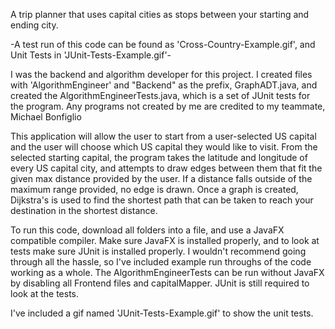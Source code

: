 A trip planner that uses capital cities as stops between your starting and ending city. 

-A test run of this code can be found as 'Cross-Country-Example.gif', and Unit Tests in 'JUnit-Tests-Example.gif'-

I was the backend and algorithm developer for this project. I created files with 'AlgorithmEngineer' and "Backend" as the prefix, 
GraphADT.java, and created the AlgorithmEngineerTests.java, which is a set of JUnit tests for the program. Any programs not created by me are credited to my teammate, Michael Bonfiglio

This application will allow the user to start from a user-selected US capital and the user will choose which US capital they would like to visit. 
From the selected starting capital, the program takes the latitude and longitude of every US capital city, and attempts to draw edges between them that fit the given max distance provided by the user.
If a distance falls outside of the maximum range provided, no edge is drawn. Once a graph is created, Dijkstra's is used to find the shortest path that can be taken
to reach your destination in the shortest distance.  

To run this code, download all folders into a file, and use a JavaFX compatible compiler. Make sure JavaFX is installed properly, and to look at tests make sure JUnit is installed properly. 
I wouldn't recommend going through all the hassle, so I've included example run throughs of the code working as a whole. The AlgorithmEngineerTests can be run without JavaFX by disabling all Frontend
files and capitalMapper. JUnit is still required to look at the tests. 

I've included a gif named 'JUnit-Tests-Example.gif' to show the unit tests.

